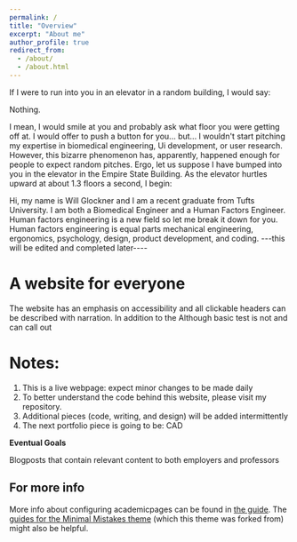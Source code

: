 ```yaml
---
permalink: /
title: "Overview"
excerpt: "About me"
author_profile: true
redirect_from: 
  - /about/
  - /about.html
---
```


If I were to run into you in an elevator in a random building, I would say: 

Nothing. 

I mean, I would smile at you and probably ask what floor you were getting off at. I would offer to push a button for you... but... I wouldn't start pitching my expertise in biomedical engineering, Ui development, or user research. However, this bizarre phenomenon has, apparently, happened enough for people to expect random pitches. Ergo, let us suppose I have bumped into you in the elevator in the Empire State Building. As the elevator hurtles upward at about 1.3 floors a second, I begin:

Hi, my name is Will Glockner and I am a recent graduate from Tufts University. I am both a Biomedical Engineer and a Human Factors Engineer. Human factors engineering is a new field so let me break it down for you. Human factors engineering is equal parts mechanical engineering, ergonomics, psychology, design, product development, and coding.
---this will be edited and completed later----


A website for everyone
======
The website has an emphasis on accessibility and all clickable headers can be described with narration. In addition to the  Although basic test is not  and can call out 

Notes:
======
1. This is a live webpage: expect minor changes to be made daily
1. To better understand the code behind this website, please visit my repository.
1. Additional pieces (code, writing, and design) will be added intermittently
1. The next portfolio piece is going to be: CAD


**Eventual Goals**

Blogposts that contain relevant content to both employers and professors


For more info
------
More info about configuring academicpages can be found in [the guide](https://academicpages.github.io/markdown/). The [guides for the Minimal Mistakes theme](https://mmistakes.github.io/minimal-mistakes/docs/configuration/) (which this theme was forked from) might also be helpful.

